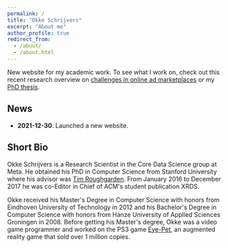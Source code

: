 ```yaml
---
permalink: /
title: "Okke Schrijvers"
excerpt: "About me"
author_profile: true
redirect_from: 
  - /about/
  - /about.html
---
```


New website for my academic work. To see what I work on, check out this recent research overview on [challenges in online ad marketplaces](http://okke-academic.github.io/files/challenges_ad_markets.pdf) or my [PhD thesis](http://okke-academic.github.io/files/okke_phd_thesis.pdf).


## News

* **2021-12-30**. Launched a new website.

## Short Bio
Okke Schrijvers is a Research Scientist in the Core Data Science group at Meta. He obtained his PhD in Computer Science from Stanford University where his advisor was [Tim Roughgarden](https://www.timroughgarden.org/). From January 2016 to December 2017 he was co-Editor in Chief of ACM's student publication XRDS.

Okke received his Master's Degree in Computer Science with honors from Eindhoven University of Technology in 2012 and his Bachelor's Degree in Computer Science with honors from Hanze University of Applied Sciences Groningen in 2008. Before getting his Master's degree, Okke was a video game programmer and worked on the PS3 game [Eye-Pet](https://en.wikipedia.org/wiki/EyePet), an augmented reality game that sold over 1 million copies.
